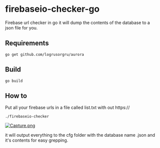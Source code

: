 # firebaseio-checker-go

Firebase url checker in go it will dump the contents of the database to a json file for you.

Requirements
---

```
go get github.com/logrusorgru/aurora
```

Build
---

```
go build
```

How to
---

Put all your firebase urls in a file called list.txt with out https://

```
./firebaseio-checker
```

[![Capture.png](https://i.postimg.cc/52ngnsqp/Capture.png)](https://postimg.cc/75JSLMRT)


it will output everything to the cfg folder with the database name .json and it's contents for easy grepping.
